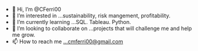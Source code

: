 - 👋 Hi, I’m @CFerri00
- 👀 I’m interested in ...sustainability, risk mangement, profitability.
- 🌱 I’m currently learning ...SQL. Tableau. Python.  
- 💞️ I’m looking to collaborate on ...projects that will challenge me and help me grow.
- 📫 How to reach me ...cmferri00@gmail.com

<!---
CFerri00/CFerri00 is a ✨ special ✨ repository because its `README.md` (this file) appears on your GitHub profile.
You can click the Preview link to take a look at your changes.
--->
